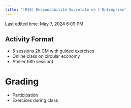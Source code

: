 ```yaml
---
title: "[RSE] Responsabilité Sociétale de l’Entreprise"
---
```

Last edited time: May 7, 2024 6:09 PM

## Activity Format

- 5 sessions 2h CM with guided exercises
- Online class on circular economy
- Atelier (6th session)

# Grading

- Participation
- Exercises during class
